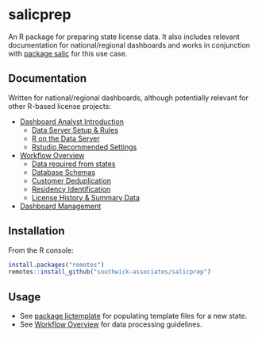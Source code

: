 # salicprep

An R package for preparing state license data. It also includes relevant documentation for national/regional dashboards and works in conjunction with [package salic](https://southwick-associates.github.io/salic/) for this use case.

## Documentation

Written for national/regional dashboards, although potentially relevant for other R-based license projects:

- [Dashboard Analyst Introduction](github_vignettes/dashboard-overview.md)
    + [Data Server Setup & Rules](github_vignettes/server-setup.md)
    + [R on the Data Server](github_vignettes/r-on-server.md)
    + [Rstudio Recommended Settings](github_vignettes/rstudio-settings.md)
- [Workflow Overview](github_vignettes/workflow-overview.md)
    + [Data required from states](github_vignettes/data-required.md)
    + [Database Schemas](github_vignettes/data-schema.md)
    + [Customer Deduplication](github_vignettes/customer-deduplication.md)
    + [Residency Identification](github_vignettes/residency-identification.md)
    + [License History & Summary Data](github_vignettes/history-summary.md)
- [Dashboard Management](github_vignettes/dashboard-management.md)

## Installation

From the R console:

``` r
install.packages("remotes")
remotes::install_github("southwick-associates/salicprep")
```
    
## Usage

- See [package lictemplate](https://github.com/southwick-associates/lictemplate) for populating template files for a new state.
- See [Workflow Overview](github_vignettes/workflow-overview.md) for data processing guidelines.
